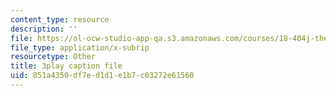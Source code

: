 ```yaml
---
content_type: resource
description: ''
file: https://ol-ocw-studio-app-qa.s3.amazonaws.com/courses/18-404j-theory-of-computation-fall-2020/851a4350df7ed1d1e1b7c03272e61560_TSI3LR5WZmo.srt
file_type: application/x-subrip
resourcetype: Other
title: 3play caption file
uid: 851a4350-df7e-d1d1-e1b7-c03272e61560
---
```

